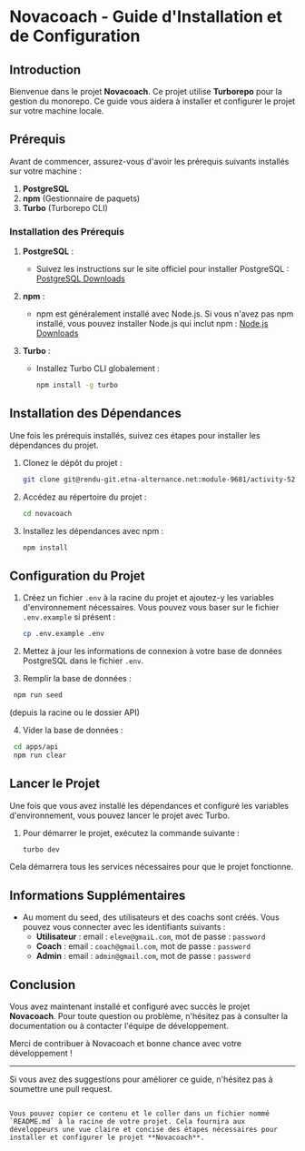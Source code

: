 # Novacoach - Guide d'Installation et de Configuration

## Introduction

Bienvenue dans le projet **Novacoach**. Ce projet utilise **Turborepo** pour la gestion du monorepo. Ce guide vous aidera à installer et configurer le projet sur votre machine locale.

## Prérequis

Avant de commencer, assurez-vous d'avoir les prérequis suivants installés sur votre machine :

1. **PostgreSQL**
2. **npm** (Gestionnaire de paquets)
3. **Turbo** (Turborepo CLI)

### Installation des Prérequis

1. **PostgreSQL** :
   - Suivez les instructions sur le site officiel pour installer PostgreSQL : [PostgreSQL Downloads](https://www.postgresql.org/download/)

2. **npm** :
   - npm est généralement installé avec Node.js. Si vous n'avez pas npm installé, vous pouvez installer Node.js qui inclut npm : [Node.js Downloads](https://nodejs.org/)


3. **Turbo** :
   - Installez Turbo CLI globalement :
     ```sh
     npm install -g turbo
     ```

## Installation des Dépendances

Une fois les prérequis installés, suivez ces étapes pour installer les dépendances du projet.

1. Clonez le dépôt du projet :
   ```sh
   git clone git@rendu-git.etna-alternance.net:module-9681/activity-52182/group-1038060
   ```

2. Accédez au répertoire du projet :

   ```sh
   cd novacoach
   ```

3. Installez les dépendances avec npm :

   ```sh
   npm install
   ```

## Configuration du Projet

1. Créez un fichier `.env` à la racine du projet et ajoutez-y les variables d'environnement nécessaires. Vous pouvez vous baser sur le fichier `.env.example` si présent :

   ```sh
   cp .env.example .env
   ```

2. Mettez à jour les informations de connexion à votre base de données PostgreSQL dans le fichier `.env`.

3. Remplir la base de données :

```sh
 npm run seed
```
(depuis la racine ou le dossier API)

4. Vider la base de données :

```sh
 cd apps/api
 npm run clear
```

## Lancer le Projet

Une fois que vous avez installé les dépendances et configuré les variables d'environnement, vous pouvez lancer le projet avec Turbo.

1. Pour démarrer le projet, exécutez la commande suivante :

   ```sh
   turbo dev
   ```

Cela démarrera tous les services nécessaires pour que le projet fonctionne.

## Informations Supplémentaires

- Au moment du seed, des utilisateurs et des coachs sont créés. Vous pouvez vous connecter avec les identifiants suivants :
  - **Utilisateur** : email : `eleve@gmaiL.com`, mot de passe : `password`
  - **Coach** : email : `coach@gmail.com`, mot de passe : `password`
  - **Admin** : email : `admin@gmail.com`, mot de passe : `password`

## Conclusion

Vous avez maintenant installé et configuré avec succès le projet **Novacoach**. Pour toute question ou problème, n'hésitez pas à consulter la documentation ou à contacter l'équipe de développement.

Merci de contribuer à Novacoach et bonne chance avec votre développement !

---

Si vous avez des suggestions pour améliorer ce guide, n'hésitez pas à soumettre une pull request.

```

Vous pouvez copier ce contenu et le coller dans un fichier nommé `README.md` à la racine de votre projet. Cela fournira aux développeurs une vue claire et concise des étapes nécessaires pour installer et configurer le projet **Novacoach**.
